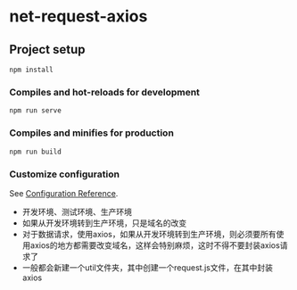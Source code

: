 # net-request-axios

## Project setup
```
npm install
```

### Compiles and hot-reloads for development
```
npm run serve
```

### Compiles and minifies for production
```
npm run build
```

### Customize configuration
See [Configuration Reference](https://cli.vuejs.org/config/).


- 开发环境、测试环境、生产环境
- 如果从开发环境转到生产环境，只是域名的改变
- 对于数据请求，使用axios，如果从开发环境转到生产环境，则必须要所有使用axios的地方都需要改变域名，这样会特别麻烦，这时不得不要封装axios请求了
- 一般都会新建一个util文件夹，其中创建一个request.js文件，在其中封装axios
